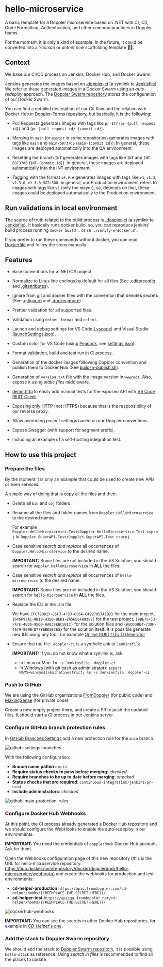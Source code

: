 # hello-microservice

A basic template for a Doppler microservice based on .NET with CI, CD, Code Formatting, Authentication, and other common practices in Doppler teams.

For the moment, it is only a kind of example. In the future, it could be converted into a _Yeoman_ or _dotnet new_ scaffolding template 🤷‍♂️.

## Context

We base our CI/CD process on Jenkins, Docker Hub, and Docker Swarm.

Jenkins generates the images based on [.doppler-ci](./.doppler-ci) (a symlink to [Jenkisfile](./Jenkinsfile)). We refer to these generated images in a Docker Swarm using an _auto-redeploy_ approach. The [Doppler Swarm repository](https://github.com/MakingSense/doppler-swarm) stores the configuration of our Docker Swarm.

You can find a detailed description of our Git flow and the relation with Docker Hub in [Doppler-Forms repository](https://github.com/MakingSense/doppler-forms/blob/master/README.md#continuous-deployment-to-test-and-production-environments), but basically, it is the following:

- Pull Requests generates images with tags like `pr-177` (`pr-{pull request id}`) and (`pr-{pull request id}-{commit id}`).

- Merging in `main` (or `master` in some repositories) generates images with tags like `main` and `main-60737d6` (`main-{commit id}`). In general, these images are deployed automatically into the QA environment.

- Resetting the branch `INT` generates images with tags like `INT` and `INT-60737d6` (`INT-{commit id}`). In general, these images are deployed automatically into the INT environment.

- Tagging with the format `v#.#.#` generates images with tags like `v1`, `v1.3`, `v1.3.0`, `v1.3.0_982c388`. In general, our Production environment refers to images with tags like `v1` (only the mayor), so, depends on that, these images could be deployed automatically to the Production environment.

## Run validations in local environment

The source of truth related to the build process is [.doppler-ci](./.doppler-ci) (a symlink to [Jenkisfile](./Jenkinsfile)). It basically runs docker build, so, you can reproduce jenkins' build process running `docker build .` or `sh ./verify-w-docker.sh`.

If you prefer to run these commands without docker, you can read [Dockerfile](./Dockerfile) and follow the steps manually.

## Features

- Base conventions for a .NET/C# project.

- Normalize to Linux line endings by default for all files (See [.editorconfig](./.editorconfig) and [.gitattributes](./.gitattributes)).

- Ignore from git and docker files with the convention that denotes secrets (See [.gitignore](./.gitignore) and [.dockerignore](./.dockerignore)).

- Prettier validation for all supported files.

- Validation using `dotnet-format` and `eclint`.

- Launch and debug settings for VS Code ([.vscode](./.vscode)) and Visual Studio ([launchSettings.json](./Doppler.HelloMicroservice/../Doppler.HelloMicroservice/Properties/launchSettings.json)).

- Custom color for VS Code (using [Peacock](https://marketplace.visualstudio.com/items?itemName=johnpapa.vscode-peacock&wt.mc_id=vscodepeacock-github-jopapa), see [settings.json](./.vscode/settings.json)).

- Format validation, build and test run in CI process.

- Generation of the docker images following Doppler convention and publish them to Docker Hub (See [build-n-publish.sh](./build-n-publish.sh)).

- Generation of `version.txt` file with the image version in `wwwroot`. Also, expose it using _static files_ middleware.

- [demo.http](./demo.http) to easily add manual tests for the exposed API with [VS Code REST Client](https://marketplace.visualstudio.com/items?itemName=humao.rest-client).

- Exposing only HTTP (not HTTPS) because that is the responsibility of our reverse proxy.

- Allow overriding project settings based on our Doppler conventions.

- Expose Swagger (with support for segment prefix).

- Including an example of a self-hosting integration test.

## How to use this project

### Prepare the files

By the moment it is only an example that could be used to create new APIs or even services.

A simple way of doing that is copy all the files and then:

- Delete all `bin` and `obj` folders

- Rename all the files and folder names from `Doppler.HelloMicroservice` to the desired names.

  For example `Doppler.HelloMicroservice.Test/Doppler.HelloMicroservice.Test.csproj` to `Doppler.SuperAPI.Test/Doppler.SuperAPI.Test.csproj`

- Case sensitive _search and replace_ all occurrences of `Doppler.HelloMicroservice` to the desired name.

  **IMPORTANT:** Some files are not included in the VS Solution, you should search for `Doppler.HelloMicroservice` in **ALL** the files.

- Case sensitive _search and replace_ all occurrences of `hello-microservice` to the desired name.

  **IMPORTANT:** Some files are not included in the VS Solution, you should search for `hello-microservice` in **ALL** the files.

- Replace the IDs in the .sln file.

  We have `{FC79D827-86F3-4F93-8064-C4927957A1D2}` for the main project, `{646F92A1-8B19-43E0-BED1-8A56B6FB9352}` for the test project, `{9BE75F53-F47E-4B35-9560-AA039EBC5B1C}` for the solution files and `{A6DDDBE4-738F-4679-809B-D7786BD5E7E5}` for the solution itself. It is possible generate new IDs using any tool, for example [Online GUID / UUID Generator](https://www.guidgenerator.com/)

- Ensure that the file `.doppler-ci` is a _symbolic link_ to `Jenkinsfile`

  **IMPORTANT:** If you do not know what a symlink is, ask.

  - In Linux or Mac: `ln -s Jenkinsfile .doppler-ci`
  - In Windows (with git bash as administrator): `export MSYS=winsymlinks:nativestrict; ln -s Jenkinsfile .doppler-ci`

### Push to GitHub

We are using the GitHub organizations [FromDoppler](https://github.com/FromDoppler) (for public code) and [MakingSense](https://github.com/MakingSense) (for private code).

Create a new empty project there, and create a PR to push the updated files. It should start a CI process in our Jenkins server.

### Configure GitHub branch protection rules

In [GitHub Branches Settings](https://github.com/FromDoppler/hello-microservice/settings/branches) add a new protection rule for the `main` branch.

![github-settings-branches](./docs/github-settings-branches.png)

With the following configuration:

- **Branch name pattern**: `main`
- **Require status checks to pass before merging**: _checked_
- **Require branches to be up to date before merging**: _checked_
- **Status checks that are required**: `continuous-integration/jenkins/pr-head`
- **Include administrators**: _checked_

![github-main-protection-rules](./docs/github-main-protection-rules.png)

### Configure Docker Hub Webhooks

At this point, the CI process already generated a Docker Hub repository and we should configure the WebHooks to enable the auto-redeploy in our environments.

**IMPORTANT:** You need the credentials of `dopplerdock` Docker Hub account. Ask for them.

Open the Webhooks configuration page of this new repository (this is the URL for hello-microservice repository: <https://hub.docker.com/repository/docker/dopplerdock/hello-microservice/webhooks>) and create the webhooks for production and test environments:

- **cd-helper-production** `https://apis.fromdoppler.com/cd-helper/hooks/{{REEMPLACE-THE-SECRET-HERE}}/`
- **cd-helper-test** `https://apisqa.fromdoppler.net/cd-helper/hooks/{{REEMPLACE-THE-SECRET-HERE}}/`

![dockerhub-webhooks](./docs/dockerhub-webhooks.png)

**IMPORTANT:** You can see the secrets in other Docker Hub repositories, for example in [_CD-Helper_'s one](https://hub.docker.com/repository/docker/dopplerdock/doppler-cd-helper/webhooks).

### Add the stack to Doppler Swarm repository

We should add the stack to [Doppler Swarm repository](https://github.com/MakingSense/doppler-swarm), it is possible using `hello-stack` as reference. Using _search in files_ is recommended to find all the places to update.
